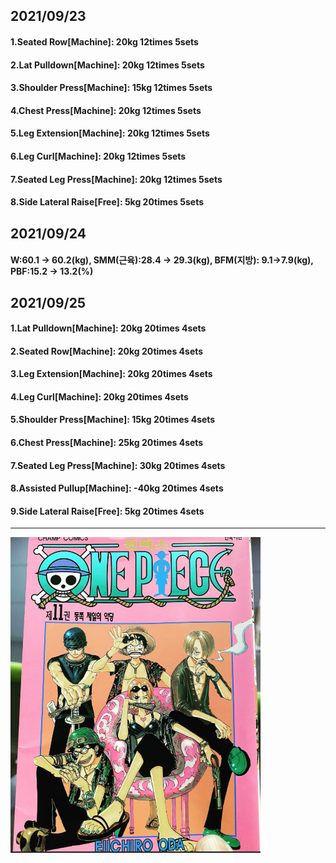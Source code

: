 ## 2021/09/23
#### 1.Seated Row\[Machine\]: 20kg 12times 5sets
#### 2.Lat Pulldown\[Machine\]: 20kg 12times 5sets
#### 3.Shoulder Press\[Machine\]: 15kg 12times 5sets
#### 4.Chest Press\[Machine\]: 20kg 12times 5sets
#### 5.Leg Extension\[Machine\]: 20kg 12times 5sets
#### 6.Leg Curl\[Machine\]: 20kg 12times 5sets
#### 7.Seated Leg Press\[Machine\]: 20kg 12times 5sets
#### 8.Side Lateral Raise\[Free\]: 5kg 20times 5sets

## 2021/09/24
#### W:60.1 -> 60.2(kg), SMM(근육):28.4 -> 29.3(kg), BFM(지방): 9.1->7.9(kg), PBF:15.2 -> 13.2(%)

## 2021/09/25
#### 1.Lat Pulldown\[Machine\]: 20kg 20times 4sets
#### 2.Seated Row\[Machine\]: 20kg 20times 4sets
#### 3.Leg Extension\[Machine\]: 20kg 20times 4sets
#### 4.Leg Curl\[Machine\]: 20kg 20times 4sets
#### 5.Shoulder Press\[Machine\]: 15kg 20times 4sets
#### 6.Chest Press\[Machine\]: 25kg 20times 4sets
#### 7.Seated Leg Press\[Machine\]: 30kg 20times 4sets
#### 8.Assisted Pullup\[Machine\]: -40kg 20times 4sets
#### 9.Side Lateral Raise\[Free\]: 5kg 20times 4sets

---
<img src='./_resources/__011.png' width='400px' />
